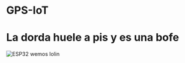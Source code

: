 # GPS-IoT
# La dorda huele a pis y es una bofe

![ESP32 wemos lolin](/GPS-IoT/Images/ESP32.png "ESP32 wemos lolin")  